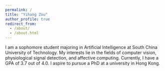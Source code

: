 ```yaml
---
permalink: /
title: "Yihang Zou"
author_profile: true
redirect_from: 
  - /about/
  - /about.html
---
```


I am a sophomore student majoring in Artificial Intelligence at South China University of Technology. My interests lie in the fields of computer vision, physiological signal detection, and affective computing. Currently, I have a GPA of 3.7 out of 4.0. I aspire to pursue a PhD at a university in Hong Kong.

